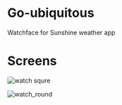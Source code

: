 Go-ubiquitous
===================================

Watchface for Sunshine weather app


Screens
==================================

![watch squre](https://cloud.githubusercontent.com/assets/15227330/19821673/5d280f72-9d7d-11e6-89c7-f599a198e5d8.png)

![watch_round](https://cloud.githubusercontent.com/assets/15227330/19821730/9e4456c8-9d7d-11e6-9022-ed0f9d98f071.png)

